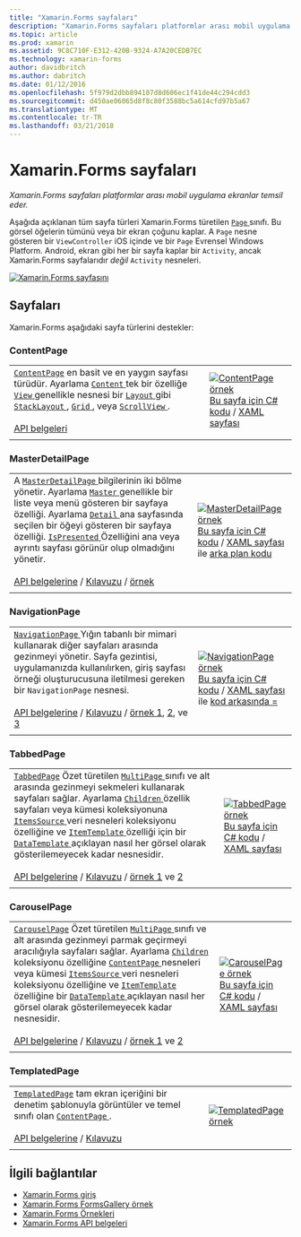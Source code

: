 ```yaml
---
title: "Xamarin.Forms sayfaları"
description: "Xamarin.Forms sayfaları platformlar arası mobil uygulama ekranlar temsil eder."
ms.topic: article
ms.prod: xamarin
ms.assetid: 9C8C710F-E312-420B-9324-A7A20CEDB7EC
ms.technology: xamarin-forms
author: davidbritch
ms.author: dabritch
ms.date: 01/12/2016
ms.openlocfilehash: 5f979d2dbb894107d8d606ec1f41de44c294cdd3
ms.sourcegitcommit: d450ae06065d8f8c80f3588bc5a614cfd97b5a67
ms.translationtype: MT
ms.contentlocale: tr-TR
ms.lasthandoff: 03/21/2018
---
```

# <a name="xamarinforms-pages"></a>Xamarin.Forms sayfaları

_Xamarin.Forms sayfaları platformlar arası mobil uygulama ekranlar temsil eder._

Aşağıda açıklanan tüm sayfa türleri Xamarin.Forms türetilen [ `Page` ](https://developer.xamarin.com/api/type/Xamarin.Forms.Page/) sınıfı. Bu görsel öğelerin tümünü veya bir ekran çoğunu kaplar. A `Page` nesne gösteren bir `ViewController` iOS içinde ve bir `Page` Evrensel Windows Platform. Android, ekran gibi her bir sayfa kaplar bir `Activity`, ancak Xamarin.Forms sayfalarıdır *değil* `Activity` nesneleri.

[ ![](pages-images/pages-sml.png "Xamarin.Forms sayfasını")](pages-images/pages.png#lightbox "türleri Xamarin.Forms sayfası")

## <a name="pages"></a>Sayfaları

Xamarin.Forms aşağıdaki sayfa türlerini destekler:

<a name="contentPage" />

### <a name="contentpage"></a>ContentPage

|     |     | 
| --- | --- | 
| [`ContentPage`](https://developer.xamarin.com/api/type/Xamarin.Forms.ContentPage/) en basit ve en yaygın sayfası türüdür. Ayarlama [ `Content` ](https://developer.xamarin.com/api/property/Xamarin.Forms.ContentPage.Content/) tek bir özelliğe [ `View` ](views.md) genellikle nesnesi bir [ `Layout` ](layouts.md) gibi [ `StackLayout` ](layouts.md#stackLayout), [ `Grid` ](layouts.md#grid), veya [ `ScrollView` ](layouts.md#scrollView).<br /><br />[API belgeleri](https://developer.xamarin.com/api/type/Xamarin.Forms.ContentPage/) | [![ContentPage örnek](pages-images/ContentPage.png "ContentPage örnek")](pages-images/ContentPage-Large.png#lightbox "ContentPage örneği")<br />[Bu sayfa için C# kodu](https://github.com/xamarin/xamarin-forms-samples/blob/master/FormsGallery/FormsGallery/FormsGallery/CodeExamples/ContentPageDemoPage.cs) / [XAML sayfası](https://github.com/xamarin/xamarin-forms-samples/blob/master/FormsGallery/FormsGallery/FormsGallery/XamlExamples/ContentPageDemoPage.xaml) |
|     |     |

### <a name="masterdetailpage"></a>MasterDetailPage

|     |     | 
| --- | --- | 
| A [ `MasterDetailPage` ](https://developer.xamarin.com/api/type/Xamarin.Forms.MasterDetailPage/) bilgilerinin iki bölme yönetir. Ayarlama [ `Master` ](https://developer.xamarin.com/api/property/Xamarin.Forms.MasterDetailPage.Master/) genellikle bir liste veya menü gösteren bir sayfaya özelliği. Ayarlama [ `Detail` ](https://developer.xamarin.com/api/property/Xamarin.Forms.MasterDetailPage.Detail/) ana sayfasında seçilen bir öğeyi gösteren bir sayfaya özelliği. [ `IsPresented` ](https://developer.xamarin.com/api/property/Xamarin.Forms.MasterDetailPage.IsPresented/) Özelliğini ana veya ayrıntı sayfası görünür olup olmadığını yönetir.<br /><br />[API belgelerine](https://developer.xamarin.com/api/type/Xamarin.Forms.MasterDetailPage/) / [Kılavuzu](~/xamarin-forms/app-fundamentals/navigation/master-detail-page.md) / [örnek](https://developer.xamarin.com/samples/xamarin-forms/Navigation/MasterDetailPage/) | [![MasterDetailPage örnek](pages-images/MasterDetailPage.png "MasterDetailPage örnek")](pages-images/MasterDetailPage-Large.png#lightbox "MasterDetailPage örneği")<br />[Bu sayfa için C# kodu](https://github.com/xamarin/xamarin-forms-samples/blob/master/FormsGallery/FormsGallery/FormsGallery/CodeExamples/MasterDetailPageDemoPage.cs) / [XAML sayfası](https://github.com/xamarin/xamarin-forms-samples/blob/master/FormsGallery/FormsGallery/FormsGallery/XamlExamples/MasterDetailPageDemoPage.xaml) ile [arka plan kodu](https://github.com/xamarin/xamarin-forms-samples/blob/master/FormsGallery/FormsGallery/FormsGallery/XamlExamples/MasterDetailPageDemoPage.xaml.cs) |
|     |     |

### <a name="navigationpage"></a>NavigationPage

|     |     | 
| --- | --- | 
| [ `NavigationPage` ](https://developer.xamarin.com/api/type/Xamarin.Forms.NavigationPage/) Yığın tabanlı bir mimari kullanarak diğer sayfaları arasında gezinmeyi yönetir. Sayfa gezintisi, uygulamanızda kullanılırken, giriş sayfası örneği oluşturucusuna iletilmesi gereken bir `NavigationPage` nesnesi.<br /><br />[API belgelerine](https://developer.xamarin.com/api/type/Xamarin.Forms.NavigationPage/) / [Kılavuzu](~/xamarin-forms/app-fundamentals/navigation/hierarchical.md) / [örnek 1](https://developer.xamarin.com/samples/xamarin-forms/Navigation/Hierarchical/), [2](https://developer.xamarin.com/samples/xamarin-forms/Navigation/PassingData/), ve [3](https://developer.xamarin.com/samples/xamarin-forms/Navigation/LoginFlow/)  | [![NavigationPage örnek](pages-images/NavigationPage.png "NavigationPage örnek")](pages-images/NavigationPage-Large.png#lightbox "NavigationPage örneği")<br />[Bu sayfa için C# kodu](https://github.com/xamarin/xamarin-forms-samples/blob/master/FormsGallery/FormsGallery/FormsGallery/CodeExamples/NavigationPageDemoPage.cs) / [XAML sayfası](https://github.com/xamarin/xamarin-forms-samples/blob/master/FormsGallery/FormsGallery/FormsGallery/XamlExamples/NavigationPageDemoPage.xaml) ile [kod arkasında =](https://github.com/xamarin/xamarin-forms-samples/blob/master/FormsGallery/FormsGallery/FormsGallery/XamlExamples/NavigationPageDemoPage.xaml.cs) |
|     |     |

### <a name="tabbedpage"></a>TabbedPage

|     |     | 
| --- | --- | 
| [`TabbedPage`](https://developer.xamarin.com/api/type/Xamarin.Forms.TabbedPage/) Özet türetilen [ `MultiPage` ](https://developer.xamarin.com/api/type/Xamarin.Forms.MultiPage%3CT%3E/) sınıfı ve alt arasında gezinmeyi sekmeleri kullanarak sayfaları sağlar. Ayarlama [ `Children` ](https://developer.xamarin.com/api/property/Xamarin.Forms.MultiPage%3CT%3E.Children/) özellik sayfaları veya kümesi koleksiyonuna [ `ItemsSource` ](https://developer.xamarin.com/api/property/Xamarin.Forms.MultiPage%3CT%3E.ItemsSource/) veri nesneleri koleksiyonu özelliğine ve [ `ItemTemplate` ](https://developer.xamarin.com/api/property/Xamarin.Forms.MultiPage%3CT%3E.ItemTemplate/) özelliği için bir [ `DataTemplate` ](https://developer.xamarin.com/api/type/Xamarin.Forms.DataTemplate/) açıklayan nasıl her görsel olarak gösterilemeyecek kadar nesnesidir.<br /><br />[API belgelerine](https://developer.xamarin.com/api/type/Xamarin.Forms.TabbedPage/) / [Kılavuzu](~/xamarin-forms/app-fundamentals/navigation/tabbed-page.md) / [örnek 1](https://developer.xamarin.com/samples/xamarin-forms/Navigation/TabbedPage/) ve [2](https://developer.xamarin.com/samples/xamarin-forms/Navigation/TabbedPageWithNavigationPage) | [![TabbedPage örnek](pages-images/TabbedPage.png "TabbedPage örnek")](pages-images/TabbedPage-Large.png#lightbox "TabbedPage örneği")<br />[Bu sayfa için C# kodu](https://github.com/xamarin/xamarin-forms-samples/blob/master/FormsGallery/FormsGallery/FormsGallery/CodeExamples/TabbedPageDemoPage.cs) / [XAML sayfası](https://github.com/xamarin/xamarin-forms-samples/blob/master/FormsGallery/FormsGallery/FormsGallery/XamlExamples/TabbedPageDemoPage.xaml) |
|     |     |

### <a name="carouselpage"></a>CarouselPage

|     |     | 
| --- | --- | 
| [`CarouselPage`](https://developer.xamarin.com/api/type/Xamarin.Forms.CarouselPage/) Özet türetilen [ `MultiPage` ](https://developer.xamarin.com/api/type/Xamarin.Forms.MultiPage%3CT%3E/) sınıfı ve alt arasında gezinmeyi parmak geçirmeyi aracılığıyla sayfaları sağlar. Ayarlama [ `Children` ](https://developer.xamarin.com/api/property/Xamarin.Forms.MultiPage%3CT%3E.Children/) koleksiyonu özelliğine [ `ContentPage` ](#contentPage) nesneleri veya kümesi [ `ItemsSource` ](https://developer.xamarin.com/api/property/Xamarin.Forms.MultiPage%3CT%3E.ItemsSource/) veri nesneleri koleksiyonu özelliğine ve [ `ItemTemplate` ](https://developer.xamarin.com/api/property/Xamarin.Forms.MultiPage%3CT%3E.ItemTemplate/) özelliğine bir [ `DataTemplate` ](https://developer.xamarin.com/api/type/Xamarin.Forms.DataTemplate/) açıklayan nasıl her görsel olarak gösterilemeyecek kadar nesnesidir.<br /><br />[API belgelerine](https://developer.xamarin.com/api/type/Xamarin.Forms.CarouselPage/) / [Kılavuzu](~/xamarin-forms/app-fundamentals/navigation/carousel-page.md) / [örnek 1](https://developer.xamarin.com/samples/xamarin-forms/Navigation/CarouselPage/) ve [2](https://developer.xamarin.com/samples/xamarin-forms/Navigation/CarouselPageTemplate/) | [![CarouselPage örnek](pages-images/CarouselPage.png "CarouselPage örnek")](pages-images/CarouselPage-Large.png#lightbox "CarouselPage örneği")<br />[Bu sayfa için C# kodu](https://github.com/xamarin/xamarin-forms-samples/blob/master/FormsGallery/FormsGallery/FormsGallery/CodeExamples/CarouselPageDemoPage.cs) / [XAML sayfası](https://github.com/xamarin/xamarin-forms-samples/blob/master/FormsGallery/FormsGallery/FormsGallery/XamlExamples/CarouselPageDemoPage.xaml) |
|     |     |

### <a name="templatedpage"></a>TemplatedPage

|     |     | 
| --- | --- | 
| [`TemplatedPage`](https://developer.xamarin.com/api/type/Xamarin.Forms.TemplatedPage/) tam ekran içeriğini bir denetim şablonuyla görüntüler ve temel sınıfı olan [ `ContentPage` ](#contentPage).<br /><br />[API belgelerine](https://developer.xamarin.com/api/type/Xamarin.Forms.TemplatedPage/) / [Kılavuzu](~/xamarin-forms/app-fundamentals/templates/control-templates/index.md) | [![TemplatedPage örnek](pages-images/TemplatedPage.png "TemplatedPage örnek")](pages-images/TemplatedPage.png "TemplatedPage örneği") |
|     |     |

## <a name="related-links"></a>İlgili bağlantılar

- [Xamarin.Forms giriş](~/xamarin-forms/get-started/introduction-to-xamarin-forms.md)
- [Xamarin.Forms FormsGallery örnek](https://developer.xamarin.com/samples/FormsGallery/)
- [Xamarin.Forms Örnekleri](https://developer.xamarin.com/samples/xamarin-forms/all/)
- [Xamarin.Forms API belgeleri](https://developer.xamarin.com/api/root/Xamarin.Forms/)
